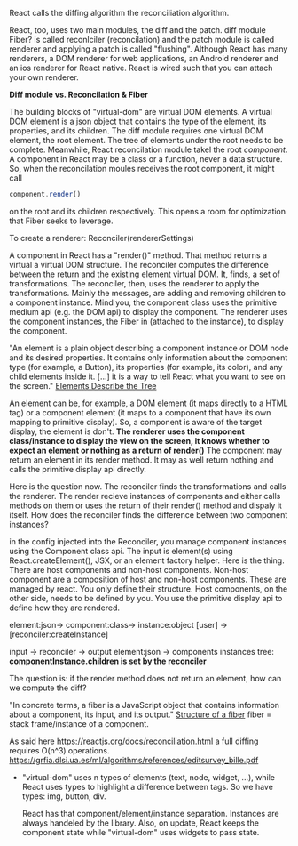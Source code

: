 

React calls the diffing algorithm the reconciliation algorithm.

React, too, uses two main modules, the diff and the patch.
diff module Fiber? is called reconlciler (reconcilation) and the patch module
is called renderer and applying a patch is called "flushing".
Although React has many renderers, a DOM renderer for web applications, an Android renderer
and an ios renderer for React native.
React is wired such that you can attach your own renderer.

**Diff module vs. Reconcilation & Fiber**

The building blocks of "virtual-dom" are virtual DOM elements. A virtual DOM element is
a json object that contains the type of the element, its properties, and its children.
The diff module requires one virtual DOM element, the root element.
The tree of elements under the root needs to be complete.
Meanwhile, React reconcilation module takel the root *component*.
A component in React may be a class or a function, never a data structure.
So, when the reconcilation moules receives the root component, it might call
```javascript
component.render()
```
on the root and its children respectively.
This opens a room for optimization that Fiber seeks to leverage.

To create a renderer: 
Reconciler(rendererSettings)

A component in React has a "render()" method. That method returns a virtual a virtual DOM structure.
The reconciler computes the difference between the return and the existing element virtual DOM.
It, finds, a set of transformations.
The reconciler, then, uses the renderer to apply the transformations.
Mainly the messages, are adding and removing children to a component instance.
Mind you, the component class uses the primitive medium api (e.g. the DOM api) to display the component.
The renderer uses the component instances, the Fiber in (attached to the instance), to display the component.

"An element is a plain object describing a component instance or DOM node and its desired properties.
It contains only information about the component type (for example, a Button), its properties (for example, its color), and any child elements inside it.
[...] it is a way to tell React what you want to see on the screen."
[Elements Describe the Tree](https://reactjs.org/blog/2015/12/18/react-components-elements-and-instances.html#elements-describe-the-tree)

An element can be, for example, a DOM element (it maps directly to a HTML tag) or a component element (it maps to a component that have its own mapping to primitive display).
So, a component is aware of the target display, the element is don't.
**The renderer uses the component class/instance to display the view on the screen, it knows whether to expect an element or nothing as a return of render()**
The component may return an element in its render method.
It may as well return nothing and calls the primitive display api directly.

Here is the question now.
The reconciler finds the transformations and calls the renderer.
The render recieve instances of components and either calls methods on them or uses the return of their render() method and dispaly it itself.
How does the reconciler finds the difference between two component instances?

in the config injected into the Reconciler, you manage component instances using the Component class api.
The input is element(s) using React.createElement(), JSX, or an element factory helper.
Here is the thing. There are host components and non-host components. Non-host component are a composition of host and non-host components.
These are managed by react. You only define their structure.
Host components, on the other side, needs to be defined by you.
You use the primitive display api to define how they are rendered.

element:json-> component:class-> instance:object
[user]      -> [reconciler:createInstance] 


input -> reconciler -> output
element:json -> components instances tree:
**componentInstance.children is set by the reconciler**

The question is: if the render method does not return an element, how can we compute the diff?

"In concrete terms, a fiber is a JavaScript object that contains information about a component, its input, and its output."
[Structure of a fiber](https://github.com/acdlite/react-fiber-architecture#structure-of-a-fiber)
fiber = stack frame/instance of a component.

As said here
https://reactjs.org/docs/reconciliation.html
a full diffing requires O(n^3) operations.
https://grfia.dlsi.ua.es/ml/algorithms/references/editsurvey_bille.pdf

- "virtual-dom" uses n types of elements (text, node, widget, ...), while React uses
  types to highlight a difference between tags.
  So we have types: img, button, div.
  
  React has that component/element/instance separation.
  Instances are always handeled by the library.
  Also, on update, React keeps the component state while "virtual-dom" uses widgets to pass
  state.
